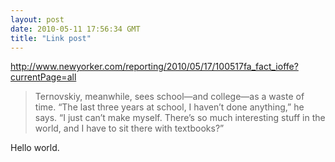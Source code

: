 ```yaml
---
layout: post
date: 2010-05-11 17:56:34 GMT
title: "Link post"
---
```

<http://www.newyorker.com/reporting/2010/05/17/100517fa_fact_ioffe?currentPage=all>

> Ternovskiy, meanwhile, sees school—and college—as a waste of time. “The last three years at school, I haven’t done anything,” he says. “I just can’t make myself. There’s so much interesting stuff in the world, and I have to sit there with textbooks?”

Hello world.